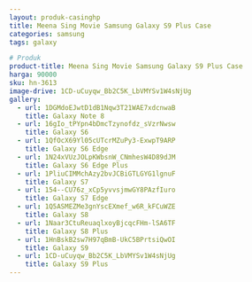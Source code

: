 ```yaml
---
layout: produk-casinghp
title: Meena Sing Movie Samsung Galaxy S9 Plus Case
categories: samsung
tags: galaxy

# Produk
product-title: Meena Sing Movie Samsung Galaxy S9 Plus Case
harga: 90000
sku: hn-3613
image-drive: 1CD-uCuyqw_Bb2C5K_LbVMYSv1W4sNjUg
gallery:
  - url: 1DGMdoEJwtD1dB1Nqw3T21WAE7xdcnwaB
    title: Galaxy Note 8
  - url: 16gIo_tPYpn4bDmcTzynofdz_sVzrNwsw
    title: Galaxy S6
  - url: 1QfOcX69Yl05cUTcrMZuPy3-ExwpT9ARP
    title: Galaxy S6 Edge
  - url: 1N24xVUzJOLpKWbsnW_CNmhesW4D89dJM
    title: Galaxy S6 Edge Plus
  - url: 1PliuCIMMchAzy2bvJCBiGTLGYG1lgnuF
    title: Galaxy S7
  - url: 154--CU76z_xCp5yvvsjmwGY8PAzfIuro
    title: Galaxy S7 Edge
  - url: 1Q5ASMEZMe3gnYscEXmef_w6R_kFCuWZE
    title: Galaxy S8
  - url: 1Naar3CtuReuaqlxoyBjcqcFHm-lSA6TF
    title: Galaxy S8 Plus
  - url: 1HnBskB2sw7H97qBmB-UkC5BPrtsiQwOI
    title: Galaxy S9
  - url: 1CD-uCuyqw_Bb2C5K_LbVMYSv1W4sNjUg
    title: Galaxy S9 Plus
---
```

